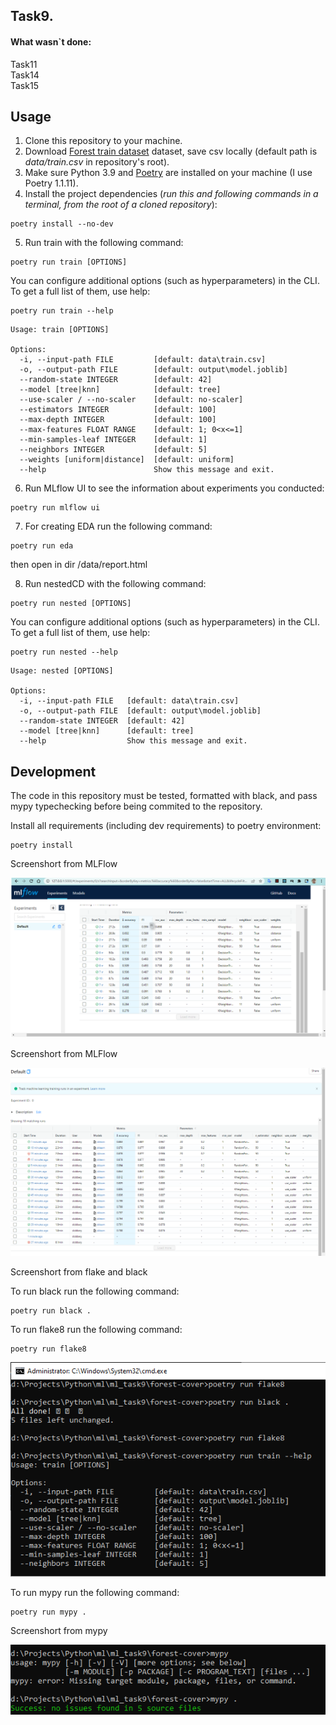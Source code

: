 ## Task9.

#### What wasn`t done:

Task11\
Task14\
Task15

## Usage

1. Clone this repository to your machine.
2. Download [Forest train dataset](https://www.kaggle.com/competitions/forest-cover-type-prediction) dataset, save csv locally (default path is _data/train.csv_ in repository's root).
3. Make sure Python 3.9 and [Poetry](https://python-poetry.org/docs/) are installed on your machine (I use Poetry 1.1.11).
4. Install the project dependencies (_run this and following commands in a terminal, from the root of a cloned repository_):

```
poetry install --no-dev
```

5. Run train with the following command:

```
poetry run train [OPTIONS]
```

You can configure additional options (such as hyperparameters) in the CLI. To get a full list of them, use help:

```
poetry run train --help
```

```
Usage: train [OPTIONS]

Options:
  -i, --input-path FILE         [default: data\train.csv]
  -o, --output-path FILE        [default: output\model.joblib]
  --random-state INTEGER        [default: 42]
  --model [tree|knn]            [default: tree]
  --use-scaler / --no-scaler    [default: no-scaler]
  --estimators INTEGER          [default: 100]
  --max-depth INTEGER           [default: 100]
  --max-features FLOAT RANGE    [default: 1; 0<x<=1]
  --min-samples-leaf INTEGER    [default: 1]
  --neighbors INTEGER           [default: 5]
  --weights [uniform|distance]  [default: uniform]
  --help                        Show this message and exit.
```

6. Run MLflow UI to see the information about experiments you conducted:

```
poetry run mlflow ui
```

7. For creating EDA run the following command:

```
poetry run eda
```

then open in dir /data/report.html

8. Run nestedCD with the following command:

```
poetry run nested [OPTIONS]
```

You can configure additional options (such as hyperparameters) in the CLI. To get a full list of them, use help:

```
poetry run nested --help
```

```
Usage: nested [OPTIONS]

Options:
  -i, --input-path FILE   [default: data\train.csv]
  -o, --output-path FILE  [default: output\model.joblib]
  --random-state INTEGER  [default: 42]
  --model [tree|knn]      [default: tree]
  --help                  Show this message and exit.
```

## Development

The code in this repository must be tested, formatted with black, and pass mypy typechecking before being commited to the repository.

Install all requirements (including dev requirements) to poetry environment:

```
poetry install
```

Screenshort from MLFlow

![MLFlow](https://github.com/slobby/ml_task9/blob/master/pic/ml.png)

Screenshort from MLFlow

![MLFlow](https://github.com/slobby/ml_task9/blob/master/pic/ml_2.png)

Screenshort from flake and black

To run black run the following command:

```
poetry run black .
```

To run flake8 run the following command:

```
poetry run flake8
```

![flake and black](https://github.com/slobby/ml_task9/blob/master/pic/flake.png)

To run mypy run the following command:

```
poetry run mypy .
```

Screenshort from mypy

![mypy](https://github.com/slobby/ml_task9/blob/master/pic/mypy.png)
